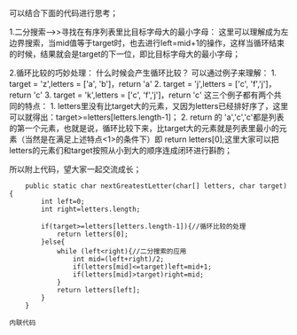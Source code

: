 可以结合下面的代码进行思考；

1.二分搜索-->>寻找在有序列表里比目标字母大的最小字母：
    这里可以理解成为左边界搜索，当mid值等于target时，也去进行left=mid+1的操作，这样当循环结束的时候，结果就会是target的下一位，即比目标字母大的最小字母；

2.循环比较的巧妙处理：
    什么时候会产生循环比较？
    可以通过例子来理解：
         1.  target = 'z',letters = ['a', 'b']，return 'a'
         2.  target = 'j',letters = ['c', 'f','j']，return 'c'
         3.  target = 'k',letters = ['c', 'f','j']，return 'c'
    这三个例子都有两个共同的特点：
        1.  letters里没有比target大的元素，又因为letters已经排好序了，这里可以就得出：target>=letters[letters.length-1]；
        2.  return 的 'a','c','c'都是列表的第一个元素，也就是说，循环比较下来，比target大的元素就是列表里最小的元素（当然是在满足上述特点<1>的条件下）即 return letters[0];这里大家可以把letters的元素们和target按照从小到大的顺序连成闭环进行斟酌；

所以附上代码，望大家一起交流成长；

```
    public static char nextGreatestLetter(char[] letters, char target) {
        int left=0;
        int right=letters.length;

        if(target>=letters[letters.length-1]){//循环比较的处理
            return letters[0];
        }else{
            while (left<right){//二分搜索的应用
                int mid=(left+right)/2;
                if(letters[mid]<=target)left=mid+1;
                if(letters[mid]>target)right=mid;
            }
            return letters[left];
        }
    }

```
`内联代码`

